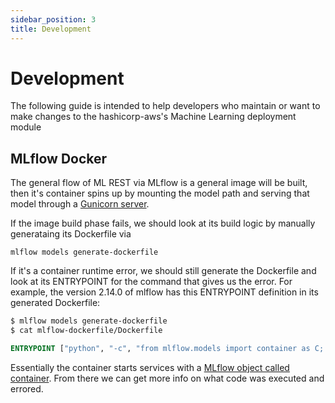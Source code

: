 ```yaml
---
sidebar_position: 3
title: Development
---
```


Development
===========

The following guide is intended to help developers who maintain or want to make changes to the hashicorp-aws's Machine
Learning deployment module

MLflow Docker
-------------

The general flow of ML REST via MLflow is a general image will be built, then it's container spins up by mounting the
model path and serving that model through a [Gunicorn server](https://gunicorn.org/).

If the image build phase fails, we should look at its build logic by manually generataing its Dockerfile via

```console
mlflow models generate-dockerfile
```

If it's a container runtime error, we should still generate the Dockerfile and look at its ENTRYPOINT for the command
that gives us the error. For example, the version 2.14.0 of mlflow has this ENTRYPOINT definition in its generated
Dockerfile:

```dockerfile
$ mlflow models generate-dockerfile
$ cat mlflow-dockerfile/Dockerfile

ENTRYPOINT ["python", "-c", "from mlflow.models import container as C; C._install_pyfunc_deps('/opt/ml/model', install_mlflow=False, enable_mlserver=False, env_manager='virtualenv'); C._serve('virtualenv')"]
```

Essentially the container starts services with a
[MLflow object called container](https://github.com/mlflow/mlflow/blob/master/mlflow/models/container/__init__.py). From
there we can get more info on what code was executed and errored.
